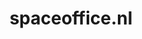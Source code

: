 ---
layout: post
title:  "spaceoffice.nl"
internal_url:  "/data/spaceoffice.nl.html"
categories: dutchgov
---